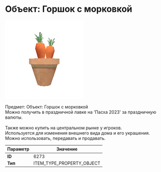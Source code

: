 # Объект: Горшок с морковкой

![Item Image](../img/6273.webp?raw=true)

Предмет: Объект: Горшок с морковкой<br>Можно получить в праздничной лавке на 'Пасха 2023' за праздничную валюты.<br><br>Также можно купить на центральном рынке у игроков.<br>Используется для изменения внешнего вида дома и его украшения.<br>Можно использовать, передавать и продавать.


| Параметр | Значение |
|----------|----------|
| **ID** | 6273 |
| **Тип** | ITEM_TYPE_PROPERTY_OBJECT |


